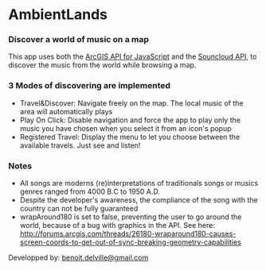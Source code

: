 # AmbientLands
### Discover a world of music on a map

This app uses both the [ArcGIS API for JavaScript](http://help.arcgis.com/en/webapi/javascript/arcgis/index.html) and the [Souncloud API](http://developers.soundcloud.com/), to discover the music from the world while browsing a map.

### 3 Modes of discovering are implemented
- Travel&Discover: Navigate freely on the map. The local music of the area will automatically plays
- Play On Click: Disable navigation and force the app to play only the music you have chosen when you select it from an icon's popup
- Registered Travel: Display the menu to let you choose between the available travels. Just see and listen!


### Notes
- All songs are moderns (re)interpretations of traditionals songs or musics genres ranged from 4000 B.C to 1950 A.D.
- Despite the developer's awareness, the compliance of the song with the country can not be fully guaranteed
- wrapAround180 is set to false, preventing the user to go around the world, because of a bug with graphics in the API. See here: http://forums.arcgis.com/threads/26180-wraparound180-causes-screen-coords-to-get-out-of-sync-breaking-geometry-capabilities


Developped by:
benoit.delville@gmail.com



